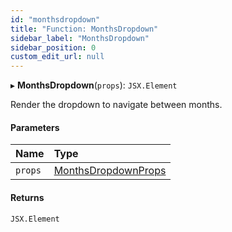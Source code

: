 ```yaml
---
id: "monthsdropdown"
title: "Function: MonthsDropdown"
sidebar_label: "MonthsDropdown"
sidebar_position: 0
custom_edit_url: null
---
```


▸ **MonthsDropdown**(`props`): `JSX.Element`

Render the dropdown to navigate between months.

#### Parameters

| Name | Type |
| :------ | :------ |
| `props` | [MonthsDropdownProps](../interfaces/monthsdropdownprops.md) |

#### Returns

`JSX.Element`

